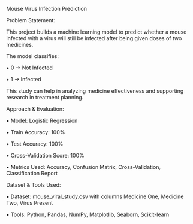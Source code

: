 Mouse Virus Infection Prediction


Problem Statement:

This project builds a machine learning model to predict whether a mouse infected with a virus will still be infected after being given doses of two medicines. 

The model classifies:

•	0 → Not Infected

•	1 → Infected

This study can help in analyzing medicine effectiveness and supporting research in treatment planning.


Approach & Evaluation:

•	Model: Logistic Regression 

•	Train Accuracy: 100%

•	Test Accuracy: 100%

•	Cross-Validation Score: 100%

•	Metrics Used: Accuracy, Confusion Matrix, Cross-Validation, Classification Report


Dataset & Tools Used:

•	Dataset: mouse_viral_study.csv with columns Medicine One, Medicine Two, Virus Present

•	Tools: Python, Pandas, NumPy, Matplotlib, Seaborn, Scikit-learn

